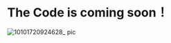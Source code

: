 # The Code is coming soon！
![10101720924628_ pic](https://github.com/user-attachments/assets/a55c554b-5efb-443c-b375-a052bd935223)
